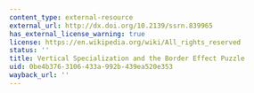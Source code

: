 ```yaml
---
content_type: external-resource
external_url: http://dx.doi.org/10.2139/ssrn.839965
has_external_license_warning: true
license: https://en.wikipedia.org/wiki/All_rights_reserved
status: ''
title: Vertical Specialization and the Border Effect Puzzle
uid: 0be4b376-3106-433a-992b-439ea520e353
wayback_url: ''
---
```

